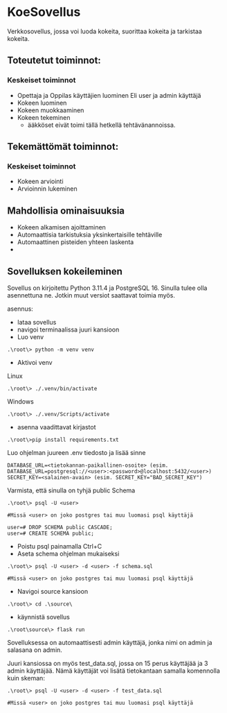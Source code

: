# KoeSovellus
Verkkosovellus, jossa voi luoda kokeita, suorittaa kokeita ja tarkistaa kokeita.

## Toteutetut toiminnot:
### Keskeiset toiminnot
- Opettaja ja Oppilas käyttäjien luominen Eli user ja admin käyttäjä
- Kokeen luominen
- Kokeen muokkaaminen
- Kokeen tekeminen
    - ääkköset eivät toimi tällä hetkellä tehtävänannoissa.


## Tekemättömät toiminnot:
### Keskeiset toiminnot
- Kokeen arviointi
- Arvioinnin lukeminen

## Mahdollisia ominaisuuksia
- Kokeen alkamisen ajoittaminen
- Automaattisia tarkistuksia yksinkertaisille tehtäville
- Automaattinen pisteiden yhteen laskenta
- 

## Sovelluksen kokeileminen
Sovellus on kirjoitettu Python 3.11.4 ja PostgreSQL 16. Sinulla tulee olla asennettuna ne. Jotkin muut versiot saattavat toimia myös.

asennus:
- lataa sovellus
- navigoi terminaalissa juuri kansioon
- Luo venv
```
.\root\> python -m venv venv
```
- Aktivoi venv

Linux
```
.\root\> ./.venv/bin/activate
```

Windows
```
.\root\> ./.venv/Scripts/activate
```
- asenna vaadittavat kirjastot
```
.\root\>pip install requirements.txt
```
Luo ohjelman juureen .env tiedosto ja lisää sinne
```
DATABASE_URL=<tietokannan-paikallinen-osoite> (esim. DATABASE_URL=postgresql://<user>:<password>@localhost:5432/<user>)
SECRET_KEY=<salainen-avain> (esim. SECRET_KEY="BAD_SECRET_KEY")
```

Varmista, että sinulla on tyhjä public Schema

```
.\root\> psql -U <user>

#Missä <user> on joko postgres tai muu luomasi psql käyttäjä

user=# DROP SCHEMA public CASCADE;
user=# CREATE SCHEMA public;
```
- Poistu psql painamalla Ctrl+C
- Aseta schema ohjelman mukaiseksi
```
.\root\> psql -U <user> -d <user> -f schema.sql 

#Missä <user> on joko postgres tai muu luomasi psql käyttäjä
```
- Navigoi source kansioon
```
.\root\> cd .\source\
```
- käynnistä sovellus
```
.\root\source\> flask run
```

Sovelluksessa on automaattisesti admin käyttäjä, jonka nimi on admin ja salasana on admin.

Juuri kansiossa on myös test_data.sql, jossa on 15 perus käyttäjää ja 3 admin käyttäjää. Nämä käyttäjät voi lisätä tietokantaan samalla komennolla kuin skeman:
```
.\root\> psql -U <user> -d <user> -f test_data.sql 

#Missä <user> on joko postgres tai muu luomasi psql käyttäjä
```
